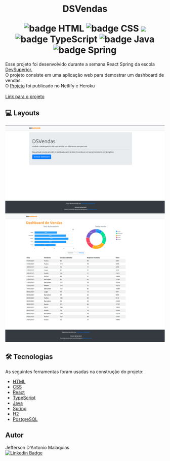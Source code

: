 
<h1 align="center">
    <p>DSVendas</p>
    <img src="https://img.shields.io/badge/-HTML-orange" alt="badge HTML"/>
    <img src="https://img.shields.io/badge/-CSS-blue" alt="badge CSS"/>
    <img src="https://img.shields.io/badge/-REACT-blue alt="badge React" />
    <img src="https://img.shields.io/badge/-TYPESCRIPT-blue" alt="badge TypeScript"/>
    <img src="https://img.shields.io/badge/-JAVA11-red" alt="badge Java"/>
    <img src="https://img.shields.io/badge/-SPRING-green" alt="badge Spring"/>
</h1>

<p>
    Esse projeto foi desenvolvido durante a semana React Spring da escola <a href="https://devsuperior.com.br/"target="_blank">DevSuperior.</a> 
    <br>
    O projeto consiste em uma aplicação web para demostrar um dashboard de vendas.
    <br>
    O <a href="https://jeffersondantonio-dsvendas.netlify.app/" target="_blank">Projeto</a> foi publicado no Netlify  e Heroku 
    <br><br>
    <a href="https://jeffersondantonio-dsvendas.netlify.app/" target="_blank"> Link para o projeto</a>

</p>

## :computer: Layouts
<p>
   <img src="./github/home.png">
   <br>
   <img src="./github/dashboard.png">
<p>
    
## 🛠 Tecnologias

As seguintes ferramentas foram usadas na construção do projeto:

- [HTML](https://www.w3.org/html/)
- [CSS](https://www.w3.org/Style/CSS/)
- [React](https://pt-br.reactjs.org/)
- [TypeScript](https://www.typescriptlang.org/)
- [Java](https://www.java.com/pt-BR/download/help/whatis_java.html)
- [Spring](https://spring.io/)
- [H2](https://www.h2database.com/html/main.html)
- [PostgreSQL](https://www.postgresql.org/)



## Autor

Jefferson D'Antonio Malaquias<br>
[![Linkedin Badge](https://img.shields.io/badge/-Jefferson-blue?style=flat-square&logo=Linkedin&logoColor=white&link=https://www.linkedin.com/in/jeffdantonio/)](https://www.linkedin.com/in/jefferson-dantonio)

